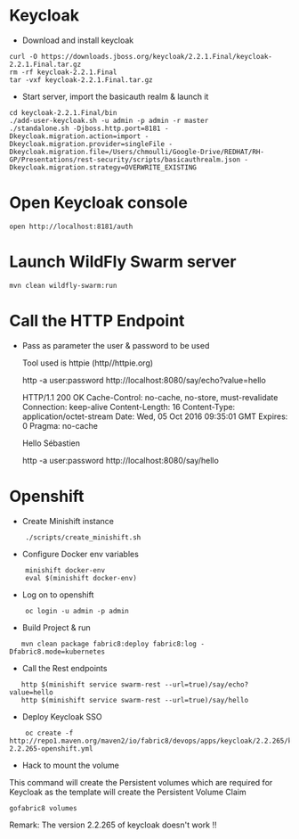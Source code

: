 # Keycloak

* Download and install keycloak

```
curl -O https://downloads.jboss.org/keycloak/2.2.1.Final/keycloak-2.2.1.Final.tar.gz
rm -rf keycloak-2.2.1.Final
tar -vxf keycloak-2.2.1.Final.tar.gz
```    

* Start server, import the basicauth realm  & launch it
``` 
cd keycloak-2.2.1.Final/bin
./add-user-keycloak.sh -u admin -p admin -r master
./standalone.sh -Djboss.http.port=8181 -Dkeycloak.migration.action=import -Dkeycloak.migration.provider=singleFile -Dkeycloak.migration.file=/Users/chmoulli/Google-Drive/REDHAT/RH-GP/Presentations/rest-security/scripts/basicauthrealm.json -Dkeycloak.migration.strategy=OVERWRITE_EXISTING
```    

# Open Keycloak console

    open http://localhost:8181/auth
    
# Launch WildFly Swarm server

    mvn clean wildfly-swarm:run
    
# Call the HTTP Endpoint
    
* Pass as parameter the user & password to be used
    
    Tool used is httpie (http//httpie.org)
    
    http -a user:password http://localhost:8080/say/echo?value=hello
    
    HTTP/1.1 200 OK
    Cache-Control: no-cache, no-store, must-revalidate
    Connection: keep-alive
    Content-Length: 16
    Content-Type: application/octet-stream
    Date: Wed, 05 Oct 2016 09:35:01 GMT
    Expires: 0
    Pragma: no-cache
    
    Hello Sébastien
    
    http -a user:password http://localhost:8080/say/hello
    
# Openshift
    
* Create Minishift instance
```
    ./scripts/create_minishift.sh
```    
* Configure Docker env variables
```    
    minishift docker-env
    eval $(minishift docker-env)
```    
* Log on to openshift
```    
    oc login -u admin -p admin
```        
* Build Project & run
```
   mvn clean package fabric8:deploy fabric8:log -Dfabric8.mode=kubernetes
```   
* Call the Rest endpoints
```   
   http $(minishift service swarm-rest --url=true)/say/echo?value=hello
   http $(minishift service swarm-rest --url=true)/say/hello
``` 
       
* Deploy Keycloak SSO
```        
    oc create -f http://repo1.maven.org/maven2/io/fabric8/devops/apps/keycloak/2.2.265/keycloak-2.2.265-openshift.yml
```  
* Hack to mount the volume

This command will create the Persistent volumes which are required for Keycloak as the template will create the Persistent Volume Claim

```
gofabric8 volumes
```

Remark: The version 2.2.265 of keycloak doesn't work !!


